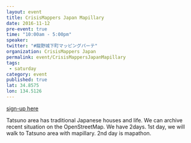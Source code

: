```yaml
---
layout: event
title: CrisisMappers Japan Mapillary
date: 2016-11-12
pre-event: true
time: "10:00am - 5:00pm"
speaker: 
twitter: "#龍野城下町マッピングパーテ"
organization: CrisisMappers Japan
permalink: event/CrisisMappersJapanMapillary
tags: 
 - saturday
category: event
published: true
lat: 34.8575
lon: 134.5126
---
```

[sign-up here](https://www.facebook.com/events/1075513685896594/)

Tatsuno area has traditional Japanese houses and life. We can archive recent situation on the OpenStreetMap. 
We have 2days. 1st day, we will walk to Tatsuno area with mapillary. 2nd day is mapathon.


